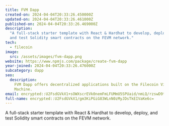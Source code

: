 ```yaml
---
title: FVM Dapp
created-on: 2024-04-04T20:33:26.450000Z
updated-on: 2024-04-04T20:33:26.461000Z
published-on: 2024-04-04T20:33:26.469000Z
description:
  "A full-stack starter template with React & Hardhat to develop, deploy,
  and test Solidity smart contracts on the FEVM network."
tech:
  - filecoin
image:
  src: /assets/images/fvm-dapp.png
website: https://www.npmjs.com/package/create-fvm-dapp
year-joined: 2024-04-04T20:33:26.476000Z
subcategory: dapp
seo:
  description:
    FVM Dapp offers decentralized applications built on the Filecoin Virtual
    Machine.
email: encrypted::U2FsdGVkX1+sOWXscrEVk0nemFmLFUMmU5SPUaid/nmLQ/rzswD9tnJ1Fo8xufgx
full-name: encrypted::U2FsdGVkX1/gm3KiPGiG83WLnN0zMyJDsTkEIVaKe6c=
---
```


A full-stack starter template with React & Hardhat to develop, deploy, and test Solidity smart contracts on the FEVM network.
